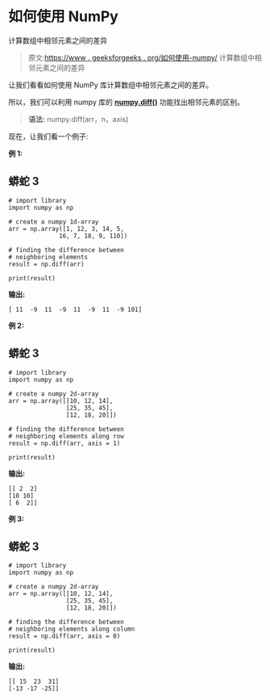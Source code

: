 # 如何使用 NumPy

计算数组中相邻元素之间的差异

> 原文:[https://www . geeksforgeeks . org/如何使用-numpy/](https://www.geeksforgeeks.org/how-to-calculate-the-difference-between-neighboring-elements-in-an-array-using-numpy/) 计算数组中相邻元素之间的差异

让我们看看如何使用 NumPy 库计算数组中相邻元素之间的差异。

所以，我们可以利用 numpy 库的 [**numpy.diff()**](https://www.geeksforgeeks.org/numpy-diff-in-python/) 功能找出相邻元素的区别。

> **语法:** numpy.diff(arr，n，axis)

现在，让我们看一个例子:

**例 1:**

## 蟒蛇 3

```
# import library
import numpy as np

# create a numpy 1d-array
arr = np.array([1, 12, 3, 14, 5,
              16, 7, 18, 9, 110])

# finding the difference between
# neighboring elements
result = np.diff(arr)

print(result)
```

**输出:** 

```
[ 11  -9  11  -9  11  -9  11  -9 101]
```

**例 2:**

## 蟒蛇 3

```
# import library
import numpy as np

# create a numpy 2d-array
arr = np.array([[10, 12, 14], 
                [25, 35, 45],
                [12, 18, 20]])

# finding the difference between
# neighboring elements along row
result = np.diff(arr, axis = 1)

print(result)
```

**输出:**

```
[[ 2  2]
[10 10]
[ 6  2]]
```

**例 3:**

## 蟒蛇 3

```
# import library
import numpy as np

# create a numpy 2d-array
arr = np.array([[10, 12, 14], 
                [25, 35, 45],
                [12, 18, 20]])

# finding the difference between
# neighboring elements along column
result = np.diff(arr, axis = 0)

print(result)
```

**输出:**

```
[[ 15  23  31]
[-13 -17 -25]]
```